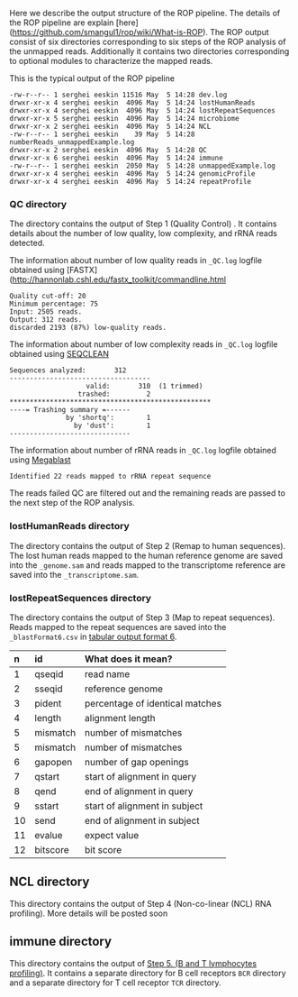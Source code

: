 
Here we describe the output structure of the ROP pipeline. The details of the ROP pipeline are explain [here] (https://github.com/smangul1/rop/wiki/What-is-ROP). The ROP output consist of six directories corresponding to six steps of the ROP analysis of the unmapped reads. Additionally it contains two directories corresponding to optional modules to characterize the mapped reads. 

This is the typical output of the ROP pipeline

```
-rw-r--r-- 1 serghei eeskin 11516 May  5 14:28 dev.log
drwxr-xr-x 4 serghei eeskin  4096 May  5 14:24 lostHumanReads
drwxr-xr-x 4 serghei eeskin  4096 May  5 14:24 lostRepeatSequences
drwxr-xr-x 5 serghei eeskin  4096 May  5 14:24 microbiome
drwxr-xr-x 2 serghei eeskin  4096 May  5 14:24 NCL
-rw-r--r-- 1 serghei eeskin    39 May  5 14:28 numberReads_unmappedExample.log
drwxr-xr-x 2 serghei eeskin  4096 May  5 14:28 QC
drwxr-xr-x 6 serghei eeskin  4096 May  5 14:24 immune
-rw-r--r-- 1 serghei eeskin  2050 May  5 14:28 unmappedExample.log
drwxr-xr-x 4 serghei eeskin  4096 May  5 14:24 genomicProfile
drwxr-xr-x 4 serghei eeskin  4096 May  5 14:24 repeatProfile

```


### QC directory

The directory contains the output of Step 1 (Quality Control) . It contains details about the number of low quality, low complexity, and rRNA reads detected.

The information about number of low quality reads in  `_QC.log` logfile obtained using [FASTX](http://hannonlab.cshl.edu/fastx_toolkit/commandline.html

```
Quality cut-off: 20
Minimum percentage: 75
Input: 2505 reads.
Output: 312 reads.
discarded 2193 (87%) low-quality reads.
```

The information about number of low complexity reads in  `_QC.log` logfile obtained using [SEQCLEAN](https://sourceforge.net/projects/seqclean/)

```
Sequences analyzed:       312
-----------------------------------
                   valid:       310  (1 trimmed)
                 trashed:         2
**************************************************
----= Trashing summary =------
              by 'shortq':        1
                by 'dust':        1
------------------------------

```

The information about number of rRNA reads in  `_QC.log` logfile obtained using [Megablast](ftp://ftp.ncbi.nlm.nih.gov/blast/executables/blast+/LATEST/)

```
Identified 22 reads mapped to rRNA repeat sequence
```

The reads failed QC are filtered out and the remaining reads are passed to the next step of the ROP analysis. 


### lostHumanReads directory

The directory contains the output of Step 2 (Remap to human sequences).  The lost human reads mapped to the human reference genome are saved into the `_genome.sam` and reads mapped to the transcriptome reference are saved into the `_transcriptome.sam`.


### lostRepeatSequences directory

The directory contains the output of Step 3 (Map to repeat sequences). Reads mapped to the repeat sequences are saved into the  `_blastFormat6.csv` in [tabular output format 6](http://www.metagenomics.wiki/tools/blast/blastn-output-format-6).

n | id| What does it mean? 
:-- | :-- | :--
1 | qseqid |read name  
2 | sseqid |reference genome   
3 | pident |percentage of identical matches  
4 | length |alignment length
5 | mismatch | number of mismatches
5 | mismatch | number of mismatches
6|	 gapopen	| number of gap openings
 7|	 qstart	| start of alignment in query
 8|	 qend	| end of alignment in query
 9|	 sstart	| start of alignment in subject
 10|	 send	| end of alignment in subject
 11|	 evalue	| expect value
 12|	 bitscore	| bit score

## NCL directory

This directory contains the output of Step 4 (Non-co-linear (NCL) RNA profiling). More details will be posted soon

## immune directory

This directory contains the output of [Step 5. (B and T lymphocytes profiling)](https://github.com/smangul1/rop/wiki/What-is-ROP%3F). It contains a separate directory for B cell receptors `BCR` directory and a separate directory for T cell receptor `TCR` directory. 


